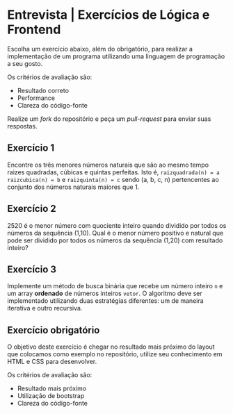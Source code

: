 # Entrevista | Exercícios de Lógica e Frontend
Escolha um exercício abaixo, além do obrigatório, para realizar a implementação de um programa utilizando uma linguagem de programação a seu gosto.

Os critérios de avaliação são:
- Resultado correto
- Performance
- Clareza do código-fonte

Realize um *fork* do repositório e peça um *pull-request* para enviar suas respostas.

## Exercício 1
Encontre os três menores números naturais que são ao mesmo tempo raizes quadradas, cúbicas e quintas perfeitas. Isto é, `raizquadrada(n) = a` `raizcubica(n) = b` e `raizquinta(n) = c` sendo (a, b, c, n) pertencentes ao conjunto dos números naturais maiores que 1.

## Exercício 2
2520 é o menor número com quociente inteiro quando dividido por todos os números da sequência (1,10). Qual é o menor número positivo e natural que pode ser dividido por todos os números da sequência (1,20) com resultado inteiro?

## Exercício 3
Implemente um método de busca binária que recebe um número inteiro `n` e um array **ordenado** de números inteiros `vetor`. O algoritmo deve ser implementado utilizando duas estratégias diferentes: um de maneira iterativa e outro recursiva.

## Exercício obrigatório
O objetivo deste exercício é chegar no resultado mais próximo do layout que colocamos como exemplo no repositório, utilize seu conhecimento em HTML e CSS para desenvolver.

Os critérios de avaliação são:
- Resultado mais próximo
- Utilização de bootstrap
- Clareza do código-fonte
